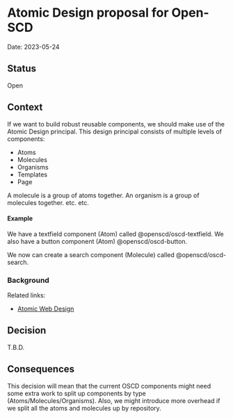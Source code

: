 # Atomic Design proposal for Open-SCD

Date: 2023-05-24

## Status

Open

## Context
If we want to build robust reusable components, we should make use of the Atomic Design principal. 
This design principal consists of multiple levels of components:
* Atoms
* Molecules
* Organisms
* Templates
* Page

A molecule is a group of atoms together. An organism is a group of molecules together. etc. etc.

#### Example

We have a textfield component (Atom) called @openscd/oscd-textfield.
We also have a button component (Atom) @openscd/oscd-button.

We now can create a search component (Molecule) called @openscd/oscd-search.


### Background
Related links:
- [Atomic Web Design](https://bradfrost.com/blog/post/atomic-web-design/)

## Decision
T.B.D.


## Consequences
This decision will mean that the current OSCD components might need some extra 
work to split up components by type (Atoms/Molecules/Organisms).
Also, we might introduce more overhead if we split all the atoms and molecules up by repository.

